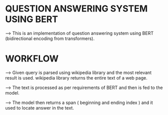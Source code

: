 # QUESTION ANSWERING SYSTEM USING BERT

--> This is an implementation of question answering system using BERT (bidirectional encoding from transformers).

# WORKFLOW

--> Given query is parsed using wikipedia library and the most relevant result is used. wikipedia library returns the entire text of a web page.

--> The text is processed as per requirements of BERT and then is fed to the model.

--> The model then returns a span ( beginning and ending index ) and it used to locate answer in the text.
